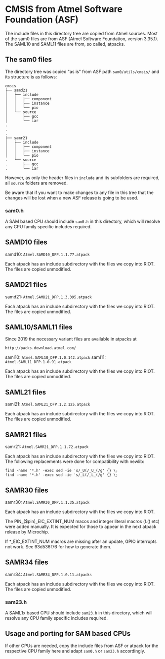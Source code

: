 # CMSIS from Atmel Software Foundation (ASF)

The include files in this directory tree are copied from Atmel
sources. Most of the sam0 files are from ASF (Atmel Software Foundation,
version 3.35.1). The SAML10 and SAML11 files are from, so called, atpacks.

## The sam0 files

The directory tree was copied "as is" from ASF path `sam0/utils/cmsis/` and
its  structure is as follows:

    cmsis
    ├── samd21
    │   ├── include
    │   │   ├── component
    │   │   ├── instance
    │   │   └── pio
    │   └── source
    │       ├── gcc
    │       └── iar
    .
    .
    .
    ├── samr21
    │   ├── include
    │   │   ├── component
    │   │   ├── instance
    │   │   └── pio
    .   └── source
    .       ├── gcc
    .       └── iar

However, as only the header files in `include` and its subfolders are required,
all `source` folders are removed.

Be aware that if you want to make changes to any file in this tree that the
changes will be lost when a new ASF release is going to be used.

### sam0.h

A SAM based CPU should include `sam0.h` in this directory, which will
resolve  any CPU family specific includes required.

## SAMD10 files

samd10: `Atmel.SAMD10_DFP.1.1.77.atpack`

Each atpack has an include subdirectory with the files we copy into
RIOT. The files are copied unmodified.

## SAMD21 files

samd21: `Atmel.SAMD21_DFP.1.3.395.atpack`

Each atpack has an include subdirectory with the files we copy into
RIOT. The files are copied unmodified.

## SAML10/SAML11 files

Since 2019 the necessary variant files are available in atpacks at

    http://packs.download.atmel.com/

saml10: `Atmel.SAML10_DFP.1.0.142.atpack`
saml11: `Atmel.SAML11_DFP.1.0.91.atpack`

Each atpack has an include subdirectory with the files we copy into
RIOT. The files are copied unmodified.

## SAML21 files

saml21: `Atmel.SAML21_DFP.1.2.125.atpack`

Each atpack has an include subdirectory with the files we copy into
RIOT. The files are copied unmodified.

## SAMR21 files

samr21: `Atmel.SAMR21_DFP.1.1.72.atpack`

Each atpack has an include subdirectory with the files we copy into
RIOT. The following replacements were done for compatibility with newlib:

    find -name '*.h' -exec sed -ie 's/_U(/_U_(/g' {} \;
    find -name '*.h' -exec sed -ie 's/_L(/_L_(/g' {} \;

## SAMR30 files

samr30: `Atmel.SAMR30_DFP.1.1.35.atpack`

Each atpack has an include subdirectory with the files we copy into
RIOT.

The PIN_($pin)_EIC_EXTINT_NUM macos and integer literal macros (_L_() etc)
were added manually.
It is expected for those to appear in the next atpack release by
Microchip.

If *_EIC_EXTINT_NUM macros are missing after an update, GPIO interrupts
not work. See 93d536f76 for how to generate them.

## SAMR34 files

samr34: `Atmel.SAMR34_DFP.1.0.11.atpacks`

Each atpack has an include subdirectory with the files we copy into
RIOT. The files are copied unmodified.

### sam23.h

A SAML1x based CPU should include `sam23.h` in this directory, which will
resolve any CPU family specific includes required.

## Usage and porting for SAM based CPUs

If other CPUs are needed, copy the include files from ASF or atpack for the
respective  CPU family here and adapt `sam0.h` or `sam23.h` accordingly.

